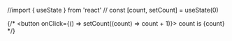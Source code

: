 //import { useState } from 'react'
// const [count, setCount] = useState(0)

{/* <button onClick={() => setCount((count) => count + 1)}>
          count is {count}
        </button>     */}

